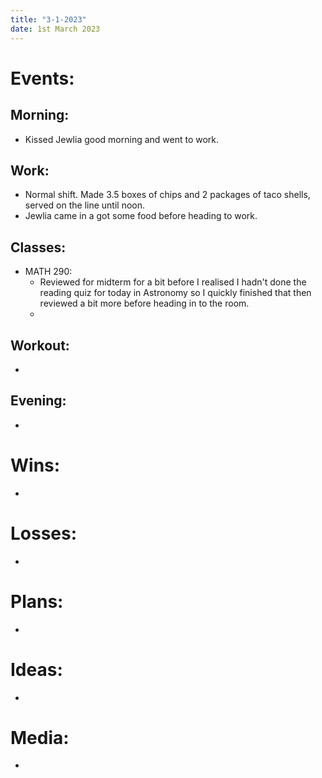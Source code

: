 ```yaml
---
title: "3-1-2023"
date: 1st March 2023
---
```

# Events:
## Morning:
- Kissed Jewlia good morning and went to work.

## Work:
- Normal shift. Made 3.5 boxes of chips and 2 packages of taco shells, served on the line until noon.
- Jewlia came in a got some food before heading to work.

## Classes:
- MATH 290:
	- Reviewed for midterm for a bit before I realised I hadn't done the reading quiz for today in Astronomy so I quickly finished that then reviewed a bit more before heading in to the room.
	- 

## Workout:
- 

## Evening:
- 

# Wins:
- 

# Losses:
- 

# Plans:
- 

# Ideas:
- 

# Media:
- 